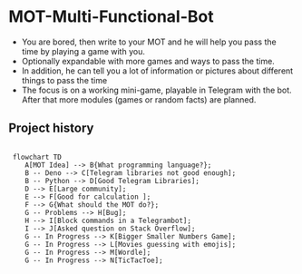 # MOT-Multi-Functional-Bot


- You are bored, then write to your MOT and he will help you pass the time by playing a game with you.
- Optionally expandable with more games and ways to pass the time.
- In addition, he can tell you a lot of information or pictures about different things to pass the time
- The focus is on a working mini-game, playable in Telegram with the bot. After that more modules (games or random facts) are planned.

## Project history

```mermaid
 
 flowchart TD
    A[MOT Idea] --> B{What programming language?};
    B -- Deno --> C[Telegram libraries not good enough];
    B -- Python --> D[Good Telegram Libraries];
    D --> E[Large community];
    E --> F[Good for calculation ];
    F --> G{What should the MOT do?};
    G -- Problems --> H[Bug];
    H --> I[Block commands in a Telegrambot];
    I --> J[Asked question on Stack Overflow];
    G -- In Progress --> K[Bigger Smaller Numbers Game];
    G -- In Progress --> L[Movies guessing with emojis];
    G -- In Progress --> M[Wordle];
    G -- In Progress --> N[TicTacToe];
    
```
